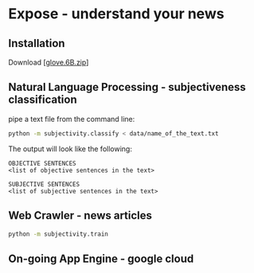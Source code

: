 Expose - understand your news
===================================

Installation
------------

Download [[glove.6B.zip](https://nlp.stanford.edu/projects/glove/)]


Natural Language Processing - subjectiveness classification
------------------------
pipe a text file from the command line: 
```bash
python -m subjectivity.classify < data/name_of_the_text.txt
```

The output will look like the following:
```text
OBJECTIVE SENTENCES
<list of objective sentences in the text>

SUBJECTIVE SENTENCES
<list of subjective sentences in the text>
```

Web Crawler - news articles
--------------------------------------

```bash
python -m subjectivity.train
```


On-going App Engine -  google cloud
-----------------


